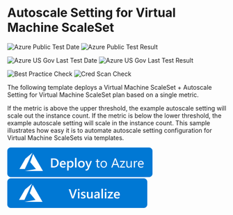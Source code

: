 # Autoscale Setting for Virtual Machine ScaleSet

![Azure Public Test Date](https://azurequickstartsservice.blob.core.windows.net/badges/monitor-autoscale-vmss-simplemetricbased/PublicLastTestDate.svg)
![Azure Public Test Result](https://azurequickstartsservice.blob.core.windows.net/badges/monitor-autoscale-vmss-simplemetricbased/PublicDeployment.svg)

![Azure US Gov Last Test Date](https://azurequickstartsservice.blob.core.windows.net/badges/monitor-autoscale-vmss-simplemetricbased/FairfaxLastTestDate.svg)
![Azure US Gov Last Test Result](https://azurequickstartsservice.blob.core.windows.net/badges/monitor-autoscale-vmss-simplemetricbased/FairfaxDeployment.svg)

![Best Practice Check](https://azurequickstartsservice.blob.core.windows.net/badges/monitor-autoscale-vmss-simplemetricbased/BestPracticeResult.svg)
![Cred Scan Check](https://azurequickstartsservice.blob.core.windows.net/badges/monitor-autoscale-vmss-simplemetricbased/CredScanResult.svg)

The following template deploys a Virtual Machine ScaleSet + Autoscale Setting
for Virtual Machine ScaleSet plan based on a single metric.

If the metric is above the upper threshold, the example autoscale setting will
scale out the instance count. If the metric is below the lower threshold, the
example autoscale setting will scale in the instance count. This sample
illustrates how easy it is to automate autoscale setting configuration for
Virtual Machine ScaleSets via templates.

[![Deploy to Azure](https://raw.githubusercontent.com/Azure/azure-quickstart-templates/master/1-CONTRIBUTION-GUIDE/images/deploytoazure.svg?sanitize=true)](https://portal.azure.com/#create/Microsoft.Template/uri/https%3A%2F%2Fraw.githubusercontent.com%2FAzure%2Fazure-quickstart-templates%2Fmaster%2Fmonitor-autoscale-vmss-simplemetricbased%2Fazuredeploy.json)
[![Visualize](https://raw.githubusercontent.com/Azure/azure-quickstart-templates/master/1-CONTRIBUTION-GUIDE/images/visualizebutton.svg?sanitize=true)](http://armviz.io/#/?load=https%3A%2F%2Fraw.githubusercontent.com%2FAzure%2Fazure-quickstart-templates%2Fmaster%2Fmonitor-autoscale-vmss-simplemetricbased%2Fazuredeploy.json)
